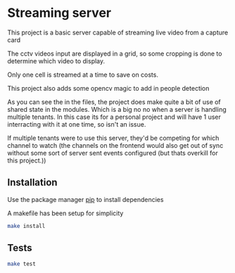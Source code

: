 # Streaming server

This project is a basic server capable of streaming live video from a capture card

The cctv videos input are displayed in a grid, so some cropping is done to determine which video to display.

Only one cell is streamed at a time to save on costs.

This project also adds some opencv magic to add in people detection

As you can see the in the files, the project does make quite a bit of use of shared state in the modules. Which is a big no no when a server is handling multiple tenants. In this case its for a personal project and will have 1 user interracting with it at one time, so isn't an issue.

If multiple tenants were to use this server, they'd be competing for which channel to watch (the channels on the 
frontend would also get out of sync without some sort of server sent events configured (but thats overkill for this project.))

## Installation

Use the package manager [pip](https://pip.pypa.io/en/stable/) to install dependencies

A makefile has been setup for simplicity

```bash
make install
```

## Tests

```bash
make test
```